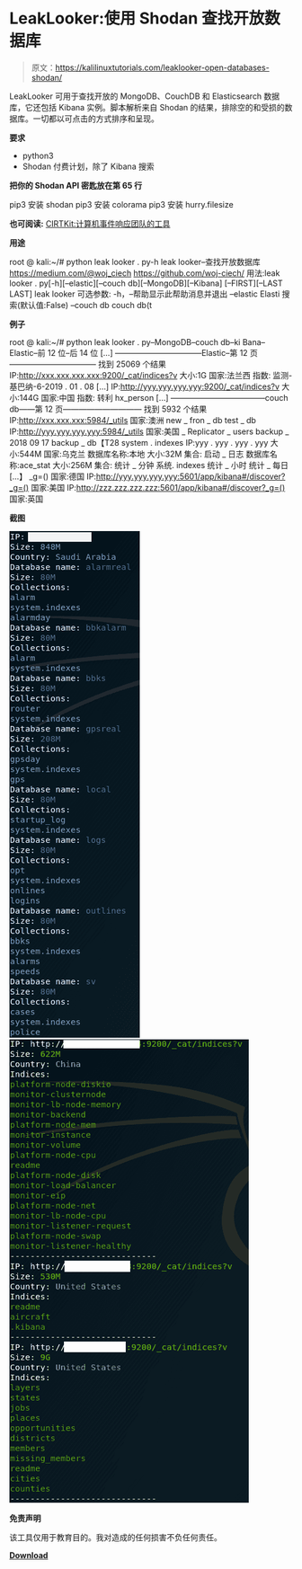 # LeakLooker:使用 Shodan 查找开放数据库

> 原文：<https://kalilinuxtutorials.com/leaklooker-open-databases-shodan/>

LeakLooker 可用于查找开放的 MongoDB、CouchDB 和 Elasticsearch 数据库，它还包括 Kibana 实例。脚本解析来自 Shodan 的结果，排除空的和受损的数据库。一切都以可点击的方式排序和呈现。

**要求**

*   python3
*   Shodan 付费计划，除了 Kibana 搜索

**把你的 Shodan API 密匙放在第 65 行**

pip3 安装 shodan
pip3 安装 colorama
pip3 安装 hurry.filesize

**也可阅读:** [CIRTKit:计算机事件响应团队的工具](https://kalilinuxtutorials.com/cirtkit-computer-incident-response/)

**用途**

root @ kali:~/# python leak looker . py-h
leak looker–查找开放数据库
https://medium.com/@woj_ciech https://github.com/woj-ciech/
用法:leak looker . py[-h][–elastic][–couch db][–MongoDB][–Kibana]
[–FIRST][–LAST LAST]
leak looker
可选参数:
-h，–帮助显示此帮助消息并退出
–elastic Elasti 搜索(默认值:False)
–couch db couch db(t

**例子**

root @ kali:~/# python leak looker . py–MongoDB–couch db–ki Bana–Elastic–前 12 位–后 14 位
[…]
———————————Elastic–第 12 页———————————
找到 25069 个结果
IP:http://xxx.xxx.xxx.xxx:9200/_cat/indices?v
大小:1G
国家:法兰西
指数:
监测-基巴纳-6-2019 . 01 . 08
[…]
IP:http://yyy.yyy.yyy.yyy:9200/_cat/indices?v
大小:144G
国家:中国
指数:
转利
hx_person
[…]
————————————couch db——第 12 页——————————
找到 5932 个结果
IP:http://xxx.xxx.xxx:5984/_utils
国家:澳洲
new _ fron _ db
test _ db
IP:http://yyy.yyy.yyy.yyy:5984/_utils
国家:美国
_ Replicator
_ users
backup _ 2018 09 17
backup _ db【T28 system . indexes
IP:yyy . yyy . yyy . yyy
大小:544M
国家:乌克兰
数据库名称:本地
大小:32M
集合:
启动 _ 日志
数据库名称:ace_stat
大小:256M
集合:
统计 _ 分钟
系统. indexes
统计 _ 小时
统计 _ 每日
[…】 _g=()
国家:德国
IP:http://yyy.yyy.yyy.yyy:5601/app/kibana#/discover?_g=()
国家:美国
IP:http://zzz.zzz.zzz.zzz:5601/app/kibana#/discover?_g=()
国家:英国

**截图**

![](img//f05636a7d98085a6d03ab5f58172912a.png)![](img//682d44948cb96b228e4d8ec26746d392.png)

**免责声明**

该工具仅用于教育目的。我对造成的任何损害不负任何责任。

[**Download**](https://github.com/woj-ciech/LeakLooker)
